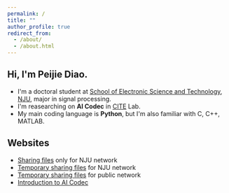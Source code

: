 ```yaml
---
permalink: /
title: ""
author_profile: true
redirect_from:
  - /about/
  - /about.html
---
```


## Hi, I'm Peijie Diao.

- I'm a doctoral student at [School of Electronic Science and Technology](https://ese.nju.edu.cn/), [NJU](https://www.nju.edu.cn/), major in signal processing.
- I'm reasearching on **AI Codec** in [CITE](https://cite.nju.edu.cn/) Lab.
- My main coding language is **Python**, but I'm also familiar with C, C++, MATLAB.

## Websites

- [Sharing files](https://alist.nju.do1e.cn) only for NJU network
- [Temporary sharing files](https://filebox.nju.do1e.cn/) for NJU network
- [Temporary sharing files](https://filebox.cloud.do1e.cn/) for public network
- [Introduction to AI Codec](https://do1e.notion.site/AI-Codec-5833076b1970436fade9e8684655b15a)
